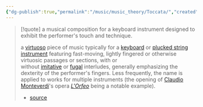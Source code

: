 ```yaml
---
{"dg-publish":true,"permalink":"/music/music_theory/Toccata/","created":"2024-02-29T22:19:56.403-06:00","updated":"2024-03-01T00:21:30.000-06:00"}
---
```


> [!quote]
> a musical composition for a keyboard instrument designed to exhibit the performer's touch and technique.
> 
> a [virtuoso](https://en.wikipedia.org/wiki/Virtuoso "Virtuoso") piece of music typically for a [keyboard](https://en.wikipedia.org/wiki/Keyboard_instrument "Keyboard instrument") or [plucked string instrument](https://en.wikipedia.org/wiki/Plucked_string_instrument "Plucked string instrument") featuring fast-moving, lightly fingered or otherwise virtuosic passages or sections, with or without [imitative](https://en.wikipedia.org/wiki/Imitation_(music) "Imitation (music)") or [fugal](https://en.wikipedia.org/wiki/Fugue "Fugue") interludes, generally emphasizing the dexterity of the performer's fingers. Less frequently, the name is applied to works for multiple instruments (the opening of [Claudio Monteverdi](https://en.wikipedia.org/wiki/Claudio_Monteverdi "Claudio Monteverdi")'s opera _[L'Orfeo](https://en.wikipedia.org/wiki/L%27Orfeo "L'Orfeo")_ being a notable example).
> 
> - [source](https://en.wikipedia.org/wiki/Toccata)

